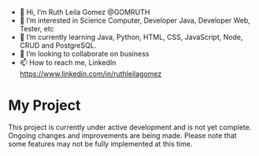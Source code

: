 - 👋 Hi, I’m Ruth Leila Gomez @GOMRUTH
- 👀 I’m interested in Science Computer, Developer Java, Developer Web, Tester, etc
- 🌱 I’m currently learning Java, Python, HTML, CSS, JavaScript, Node, CRUD and PostgreSQL.
- 💞️ I’m looking to collaborate on business
- 📫 How to reach me, LinkedIn <https://www.linkedin.com/in/ruthleilagomez>

# My Project

This project is currently under active development and is not yet complete. Ongoing changes and improvements are being made. Please note that some features may not be fully implemented at this time.

<!---
GOMRUTH/GOMRUTH is a ✨ special ✨ repository because its `README.md` (this file) appears on your GitHub profile.
You can click the Preview link to take a look at your changes.
--->
